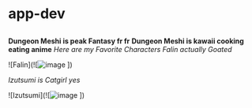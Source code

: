 # app-dev
## 
**Dungeon Meshi is peak Fantasy fr fr**
**Dungeon Meshi is kawaii cooking eating anime**
*Here are my Favorite Characters*
*Falin actually Goated*

![Falin](![![image](https://github.com/RCT27STI/app-dev/assets/169653180/80087e41-5fc9-4a57-a22a-a554e580cb6a)
])

*Izutsumi is Catgirl yes*

![Izutsumi](![![image](https://github.com/RCT27STI/app-dev/assets/169653180/e2e9c759-af63-4df0-9372-26cb77de24a5)
])

